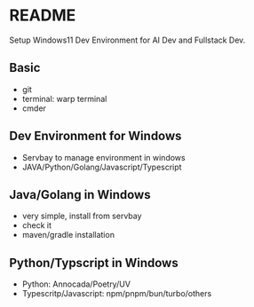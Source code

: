 # README

Setup Windows11 Dev Environment for AI Dev and Fullstack Dev.

## Basic 

- git
- terminal: warp terminal
- cmder

## Dev Environment for Windows

- Servbay to manage environment in windows
- JAVA/Python/Golang/Javascript/Typescript

## Java/Golang in Windows

- very simple, install from servbay
- check it 
- maven/gradle installation

## Python/Typscript in Windows

- Python: Annocada/Poetry/UV 
- Typescritp/Javascript:  npm/pnpm/bun/turbo/others